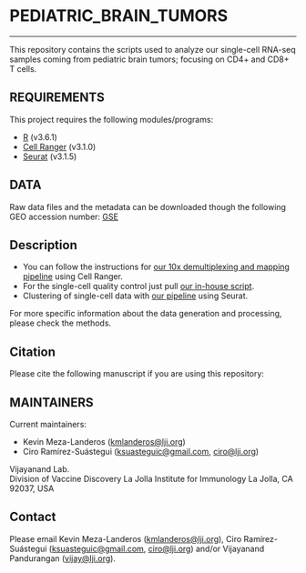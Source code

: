 # PEDIATRIC_BRAIN_TUMORS
------------

This repository contains the scripts used to analyze our single-cell RNA-seq samples coming from pediatric brain tumors; focusing on CD4+ and CD8+ T cells.

REQUIREMENTS
------------

This project requires the following modules/programs:

* [R](https://cran.r-project.org/) (v3.6.1)
* [Cell Ranger](https://support.10xgenomics.com/single-cell-gene-expression/software/pipelines/latest/what-is-cell-ranger) (v3.1.0)
* [Seurat](https://satijalab.org/seurat) (v3.1.5)

DATA
------------
Raw data files and the metadata can be downloaded though the following GEO accession number: [GSE]()

Description
------------

* You can follow the instructions for [our 10x demultiplexing and mapping pipeline](https://github.com/vijaybioinfo/cellranger_wrappeR) using Cell Ranger.
* For the single-cell quality control just pull [our in-house script](https://github.com/vijaybioinfo/quality_control).
* Clustering of single-cell data with [our pipeline](https://github.com/vijaybioinfo/clustering) using Seurat.

For more specific information about the data generation and processing, please check the methods.


Citation
--------------
Please cite the following manuscript if you are using this repository:


MAINTAINERS
-----------

Current maintainers:
* Kevin Meza-Landeros (kmlanderos@lji.org) 
* Ciro Ramírez-Suástegui (ksuasteguic@gmail.com, ciro@lji.org)

Vijayanand Lab.  
Division of Vaccine Discovery La Jolla Institute for Immunology La Jolla, CA 92037, USA

Contact
-----------
Please email Kevin Meza-Landeros (kmlanderos@lji.org), Ciro Ramírez-Suástegui (ksuasteguic@gmail.com, ciro@lji.org) and/or Vijayanand Pandurangan (vijay@lji.org).
